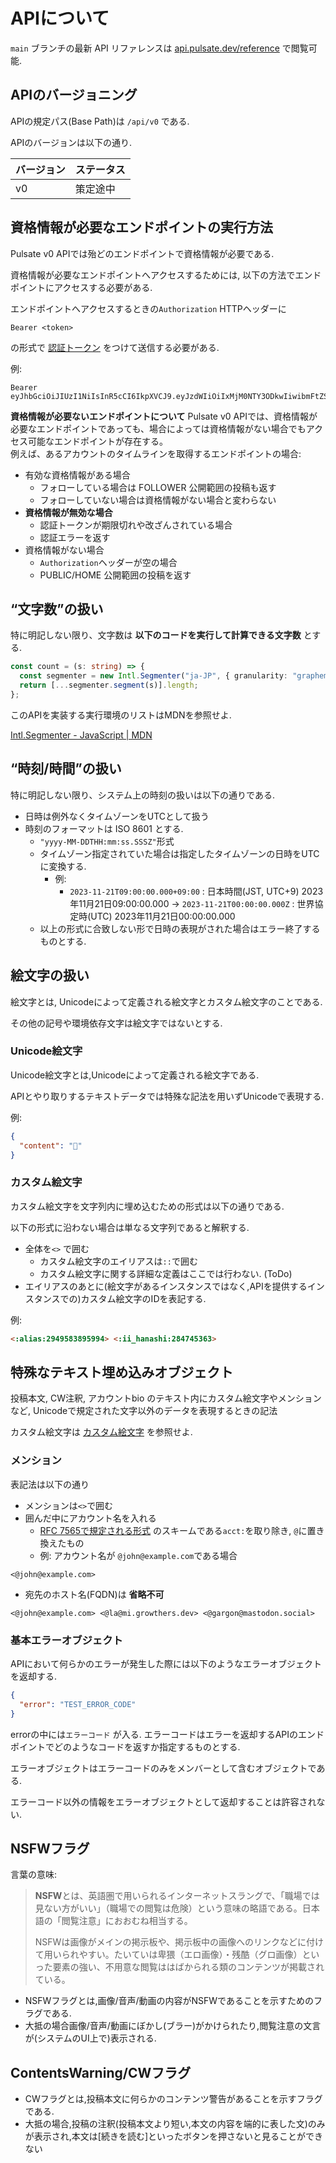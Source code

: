 # APIについて

`main` ブランチの最新 API リファレンスは
[api.pulsate.dev/reference](https://api.pulsate.dev/reference) で閲覧可能.

## APIのバージョニング

APIの規定パス(Base Path)は `/api/v0` である.

APIのバージョンは以下の通り.

| バージョン | ステータス |
| ---------- | ---------- |
| v0         | 策定途中   |

## 資格情報が必要なエンドポイントの実行方法

Pulsate v0 APIでは殆どのエンドポイントで資格情報が必要である.

資格情報が必要なエンドポイントへアクセスするためには,
以下の方法でエンドポイントにアクセスする必要がある.

エンドポイントへアクセスするときの`Authorization` HTTPヘッダーに

```text
Bearer <token>
```

の形式で [認証トークン](./model.md#認証トークン) をつけて送信する必要がある.

例:

```text
Bearer eyJhbGciOiJIUzI1NiIsInR5cCI6IkpXVCJ9.eyJzdWIiOiIxMjM0NTY3ODkwIiwibmFtZSI6IkpvaG4gRG9lIiwiaWF0IjoxNTE2MjM5MDIyfQ.SflKxwRJSMeKKF2QT4fwpMeJf36POk6yJV_adQssw5c
```

**資格情報が必要ないエンドポイントについて**
Pulsate v0 APIでは、資格情報が必要なエンドポイントであっても、場合によっては資格情報がない場合でもアクセス可能なエンドポイントが存在する。  
例えば、あるアカウントのタイムラインを取得するエンドポイントの場合:
- 有効な資格情報がある場合
  - フォローしている場合は FOLLOWER 公開範囲の投稿も返す
  - フォローしていない場合は資格情報がない場合と変わらない
- **資格情報が無効な場合**
  - 認証トークンが期限切れや改ざんされている場合
  - 認証エラーを返す
- 資格情報がない場合
  - `Authorization`ヘッダーが空の場合
  - PUBLIC/HOME 公開範囲の投稿を返す


## “文字数”の扱い

特に明記しない限り、文字数は **以下のコードを実行して計算できる文字数** とする.

```ts
const count = (s: string) => {
  const segmenter = new Intl.Segmenter("ja-JP", { granularity: "grapheme" });
  return [...segmenter.segment(s)].length;
};
```

このAPIを実装する実行環境のリストはMDNを参照せよ.

[Intl.Segmenter - JavaScript | MDN](https://developer.mozilla.org/ja/docs/Web/JavaScript/Reference/Global_Objects/Intl/Segmenter#ブラウザーの互換性)

## “時刻/時間”の扱い

特に明記しない限り、システム上の時刻の扱いは以下の通りである.

- 日時は例外なくタイムゾーンをUTCとして扱う
- 時刻のフォーマットは ISO 8601 とする.
  - `"yyyy-MM-DDTHH:mm:ss.SSSZ"`形式
  - タイムゾーン指定されていた場合は指定したタイムゾーンの日時をUTCに変換する.
    - 例:
      - `2023-11-21T09:00:00.000+09:00` : 日本時間(JST, UTC+9)
        2023年11月21日09:00:00.000 → `2023-11-21T00:00:00.000Z` :
        世界協定時(UTC) 2023年11月21日00:00:00.000
  - 以上の形式に合致しない形で日時の表現がされた場合はエラー終了するものとする.

## 絵文字の扱い

絵文字とは, Unicodeによって定義される絵文字とカスタム絵文字のことである.

その他の記号や環境依存文字は絵文字ではないとする.

### Unicode絵文字

Unicode絵文字とは,Unicodeによって定義される絵文字である.

APIとやり取りするテキストデータでは特殊な記法を用いずUnicodeで表現する.

例:

```json
{
  "content": "🎉"
}
```

### カスタム絵文字

カスタム絵文字を文字列内に埋め込むための形式は以下の通りである.

以下の形式に沿わない場合は単なる文字列であると解釈する.

- 全体を`<>` で囲む
  - カスタム絵文字のエイリアスは`::`で囲む
  - カスタム絵文字に関する詳細な定義はここでは行わない. (ToDo)
- エイリアスのあとに(絵文字があるインスタンスではなく,APIを提供するインスタンスでの)カスタム絵文字のIDを表記する.

例:

```md
<:alias:2949583895994> <:ii_hanashi:284745363>
```

## 特殊なテキスト埋め込みオブジェクト

投稿本文, CW注釈, アカウントbio のテキスト内にカスタム絵文字やメンションなど,
Unicodeで規定された文字以外のデータを表現するときの記法

カスタム絵文字は [カスタム絵文字](#カスタム絵文字) を参照せよ.

### メンション

表記法は以下の通り

- メンションは`<>`で囲む
- 囲んだ中にアカウント名を入れる
  - [RFC 7565で規定される形式](https://datatracker.ietf.org/doc/htmlrfc7565#:~:text=labels%0A%20%20%20%20%20%20%5BRFC5890%5D.-,7,-%20%20IANA%20Considerations%0A%0A%20%20%20In)
    のスキームである`acct:`を取り除き, `@`に置き換えたもの
  - 例: アカウント名が `@john@example.com`である場合

```text
<@john@example.com>
```

- 宛先のホスト名(FQDN)は **省略不可**

```text
<@john@example.com> <@la@mi.growthers.dev> <@gargon@mastodon.social>
```

### 基本エラーオブジェクト

APIにおいて何らかのエラーが発生した際には以下のようなエラーオブジェクトを返却する.

```json
{
  "error": "TEST_ERROR_CODE"
}
```

errorの中には`エラーコード` が入る.
エラーコードはエラーを返却するAPIのエンドポイントでどのようなコードを返すか指定するものとする.

エラーオブジェクトはエラーコードのみをメンバーとして含むオブジェクトである.

エラーコード以外の情報をエラーオブジェクトとして返却することは許容されない.

## NSFWフラグ

言葉の意味:

> **NSFW**とは、英語圏で用いられるインターネットスラングで、「職場では見ない方がいい」（職場での閲覧は危険）という意味の略語である。日本語の「閲覧注意」におおむね相当する。
>
> NSFWは画像がメインの掲示板や、掲示板中の画像へのリンクなどに付けて用いられやすい。たいていは卑猥（エロ画像）・残酷（グロ画像）といった要素の強い、不用意な閲覧ははばかられる類のコンテンツが掲載されている。

- NSFWフラグとは,画像/音声/動画の内容がNSFWであることを示すためのフラグである.
- 大抵の場合画像/音声/動画にぼかし(ブラー)がかけられたり,閲覧注意の文言が(システムのUI上で)表示される.

## ContentsWarning/CWフラグ

- CWフラグとは,投稿本文に何らかのコンテンツ警告があることを示すフラグである.
- 大抵の場合,投稿の注釈(投稿本文より短い,本文の内容を端的に表した文)のみが表示され,本文は[続きを読む]といったボタンを押さないと見ることができない
